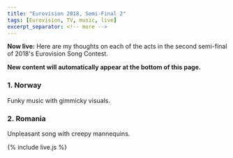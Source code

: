 ```yaml
---
title: "Eurovision 2018, Semi-Final 2"
tags: [Eurovision, TV, music, live]
excerpt_separator: <!-- more -->
---
```


**Now live:** Here are my thoughts on each of the acts in the second semi-final of 2018's Eurovision Song Contest.

<!-- more -->

**New content will automatically appear at the bottom of this page.**

### 1. Norway
Funky music with gimmicky visuals.

### 2. Romania
Unpleasant song with creepy mannequins.

<!--
### 3. Serbia

### 4. San Marino

### 5. Denmark

### 6. Russia

### 7. Moldova

### 8. Netherlands

### 9. Australia

### 10. Georgia

### 11. Poland

### 12. Malta

### 13. Hungary

### 14. Latvia

### 15. Sweden

### 16. Montenegro

### 17. Slovenia

### 18. Ukraine
-->
{% include live.js %}

